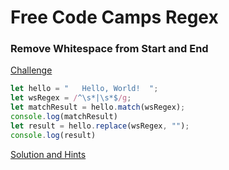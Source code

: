 # Free Code Camps Regex

### Remove Whitespace from Start and End

[Challenge](https://www.freecodecamp.org/learn/javascript-algorithms-and-data-structures/regular-expressions/remove-whitespace-from-start-and-end)

```javascript
let hello = "   Hello, World!  ";
let wsRegex = /^\s*|\s*$/g;
let matchResult = hello.match(wsRegex);
console.log(matchResult)
let result = hello.replace(wsRegex, "");
console.log(result)
```

[Solution and Hints](https://forum.freecodecamp.org/t/freecodecamp-challenge-guide-remove-whitespace-from-start-and-end/301362)